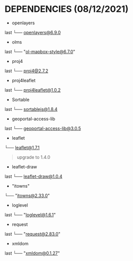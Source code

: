 # DEPENDENCIES (08/12/2021)

* openlayers

last
└── openlayers@6.9.0

* olms

last
└── "ol-mapbox-style@6.7.0"

* proj4

last
└── proj4@2.7.2

* proj4leaflet

last
└── proj4leaflet@1.0.2

* Sortable

last
└── sortablejs@1.8.4

* geoportal-access-lib

last
└── geoportal-access-lib@3.0.5

* leaflet

└── leaflet@1.7.1

> upgrade to 1.4.0

* leaflet-draw

last
└── leaflet-draw@1.0.4

* "itowns"

└── "itowns@2.33.0"

* loglevel

last
└── "loglevel@1.6.1"

* request

last
└── "request@2.83.0"

* xmldom

last
└── "xmldom@0.1.27"
